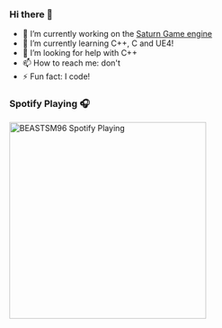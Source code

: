 ### Hi there 👋

- 🔭 I’m currently working on the [Saturn Game engine](https://github.com/BEASTSM96/Sparky-Engine)
- 🌱 I’m currently learning C++, C and UE4!
- 🤔 I’m looking for help with C++
- 📫 How to reach me: don't
- ⚡ Fun fact: I code!

### Spotify Playing 🎧

[<img src="https://now-playing-BEASTSM96.vercel.app/api/spotify-playing" alt="BEASTSM96 Spotify Playing" width="350" />](https://open.spotify.com/user/b9fcd0iqdfi1v6zkadqd2xfiv)

